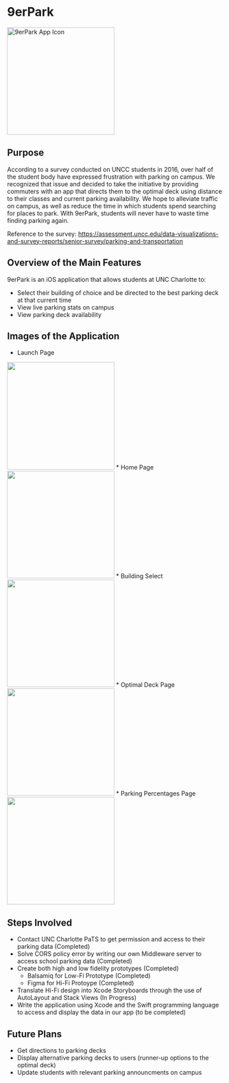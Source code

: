 # 9erPark
<img src = "https://github.com/jlthompson96/9erPark/blob/main/9erPark/Assets.xcassets/AppIcon.appiconset/1024.png?raw=true" alt="9erPark App Icon" height="250px"/>

## Purpose
According to a survey conducted on UNCC students in 2016, over half of the student body have expressed frustration with parking on campus. We recognized that issue and decided to take the initiative by providing commuters with an app that directs them to the optimal deck using distance to their classes and current parking availability. We hope to alleviate traffic on campus, as well as reduce the time in which students spend searching for places to park. With 9erPark, students will never have to waste time finding parking again.

Reference to the survey: 
https://assessment.uncc.edu/data-visualizations-and-survey-reports/senior-survey/parking-and-transportation

## Overview of the Main Features
9erPark is an iOS application that allows students at UNC Charlotte to:
* Select their building of choice and be directed to the best parking deck at that current time
* View live parking stats on campus
* View parking deck availability

## Images of the Application

* Launch Page
<img src="9erPark/projectScreenshots/launchScreen.png" width="250">
* Home Page
<img src="9erPark/projectScreenshots/homePage.png" width="250">
* Building Select
<img src="9erPark/projectScreenshots/buildingSelect.png" width="250">
* Optimal Deck Page
<img src="9erPark/projectScreenshots/optimalDeckPage.png" width="250">
* Parking Percentages Page
<img src="9erPark/projectScreenshots/liveFeed.png" width="250">

## Steps Involved
* Contact UNC Charlotte PaTS to get permission and access to their parking data (Completed)
* Solve CORS policy error by writing our own Middleware server to access school parking data (Completed)
* Create both high and low fidelity prototypes (Completed)
     * Balsamiq for Low-Fi Prototype (Completed)
     * Figma for Hi-Fi Protoype (Completed)
* Translate Hi-Fi design into Xcode Storyboards through the use of AutoLayout and Stack Views (In Progress)
* Write the application using Xcode and the Swift programming language to access and display the data in our app (to be completed)

## Future Plans
* Get directions to parking decks
* Display alternative parking decks to users (runner-up options to the optimal deck)
* Update students with relevant parking announcments on campus
